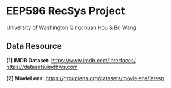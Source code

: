 # EEP596 RecSys Project
University of Washington
Qingchuan Hou & Bo Wang


## Data Resource
**[1] IMDB Dataset:**
https://www.imdb.com/interfaces/
https://datasets.imdbws.com

**[2] MovieLens:**
https://grouplens.org/datasets/movielens/latest/
